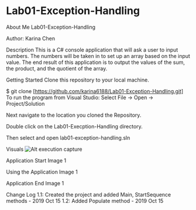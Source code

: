 # Lab01-Exception-Handling

About Me
Lab01-Exception-Handling

Author: Karina Chen

Description
This is a C# console application that will ask a user to input numbers. The numbers will be taken in to set up an array based on the input value. The end result of this application is to output the values of the sum, the product, and the quotient of the array.

Getting Started
Clone this repository to your local machine.

$ git clone [https://github.com/karina6188/Lab01-Exception-Handling.git]
To run the program from Visual Studio:
Select File -> Open -> Project/Solution

Next navigate to the location you cloned the Repository.

Double click on the Lab01-Execption-Handling directory.

Then select and open lab01-exception-handling.sln

Visuals
![Alt execution capture]()

Application Start
Image 1

Using the Application
Image 1

Application End
Image 1

Change Log
1.1: Created the project and added Main, StartSequence methods - 2019 Oct 15
1.2: Added Populate method - 2019 Oct 15